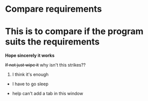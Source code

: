 # Compare requirements
 
# This is to compare if the program suits the requirements

**Hope sincerely it works**

~~If not just wipe it~~ why isn't this strikes??

1. I think it's enough
- I have to go sleep
* help can't add a tab in this window